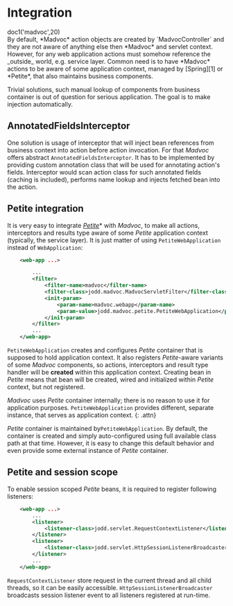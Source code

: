 # Integration

<div class="doc1"><js>doc1('madvoc',20)</js></div>
By default, *Madvoc* action objects are created by `MadvocController`
and they are not aware of anything else then *Madvoc* and servlet
context. However, for any web application actions must somehow reference
the _outside_ world, e.g. service layer. Common need is to have
*Madvoc* actions to be aware of some application context, managed by
[Spring][1] or *Petite*, that also maintains business
components.

Trivial solutions, such manual lookup of components from business
container is out of question for serious application. The goal is to
make injection automatically.

## AnnotatedFieldsInterceptor

One solution is usage of interceptor that will inject bean references
from business context into action before action invocation. For that
*Madvoc* offers abstract `AnnotatedFieldsInterceptor`. It has to be
implemented by providing custom annotation class that will be used for
annotating action's fields. Interceptor would scan action class for
such annotated fields (caching is included), performs name lookup and
injects fetched bean into the action.

## Petite integration

It is very easy to integrate [*Petite*](/doc/petite/index.html)* with
*Madvoc*, to make all actions, interceptors and results type aware of
some *Petite* application context (typically, the service layer). It is
just matter of using `PetiteWebApplication` instead of
`WebApplication`:

~~~~~ xml
    <web-app ...>

    	...
    	<filter>
    		<filter-name>madvoc</filter-name>
    		<filter-class>jodd.madvoc.MadvocServletFilter</filter-class>
    		<init-param>
    			<param-name>madvoc.webapp</param-name>
    			<param-value>jodd.madvoc.petite.PetiteWebApplication</param-value>
    		</init-param>
    	</filter>
    	...
    </web-app>
~~~~~

`PetiteWebApplication` creates and configures *Petite* container that is
supposed to hold application context. It also registers *Petite*-aware
variants of some *Madvoc* components, so actions, interceptors and
result type handler will be **created** within this application context.
Creating bean in *Petite* means that bean will be created, wired and
initialized within *Petite* context, but not registered.

*Madvoc* uses *Petite* container internally; there is no reason to use
it for application purposes. `PetiteWebApplication` provides different,
separate instance, that serves as application context.
{: .attn}

*Petite* container is maintained by`PetiteWebApplication`. By default,
the container is created and simply auto-configured using full
available class path at that time. However, it is easy to change this
default behavior and even provide some external instance of *Petite*
container.

## Petite and session scope

To enable session scoped *Petite* beans, it is required to register
following listeners:

~~~~~ xml
    <web-app ...>
    	...
    	<listener>
    		<listener-class>jodd.servlet.RequestContextListener</listener-class>
    	</listener>
    	<listener>
    		<listener-class>jodd.servlet.HttpSessionListenerBroadcaster</listener-class>
    	</listener>
    	...
    </web-app>
~~~~~

`RequestContextListener` store request in the current thread and all
child threads, so it can be easily accessible.
`HttpSessionListenerBroadcaster` broadcasts session listener event to
all listeners registered at run-time.



[1]: http://www.springsource.org/